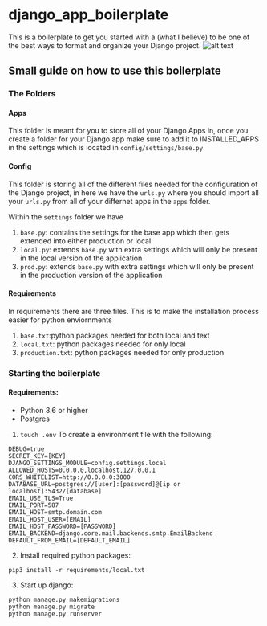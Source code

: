# django_app_boilerplate
This is a boilerplate to get you started with a (what I believe) to be one of the best ways to format and organize your Django project.
![alt text](https://miro.medium.com/max/1400/1*KwSbyYyqaukruQVofd1HTQ.jpeg "Django")

## Small guide on how to use this boilerplate

### The Folders
#### Apps
This folder is meant for you to store all of your Django Apps in, once you create
a folder for your Django app make sure to add it to INSTALLED_APPS in the settings which is located in ```config/settings/base.py```

#### Config
This folder is storing all of the different files needed for the configuration of the Django project, in here we have the ```urls.py``` where you should import all your ```urls.py``` from all of your differnet apps in the ```apps``` folder.

Within the ```settings``` folder we have
1. ```base.py```: contains the settings for the base app which then gets extended into either production or local
2. ```local.py```: extends ```base.py``` with extra settings which will only be present in the local version of the application
3. ```prod.py```: extends ```base.py``` with extra settings which will only be present in the production version of the application

#### Requirements

In requirements there are three files. This is to make the installation process easier for python enviornments
1. ```base.txt```:python packages needed for both local and text
2. ```local.txt```: python packages needed for only local
3. ```production.txt```: python packages needed for only production


### Starting the boilerplate

#### Requirements:
* Python 3.6 or higher
* Postgres


1. ```touch .env``` To create a environment file with the following:
```
DEBUG=true
SECRET_KEY=[KEY]
DJANGO_SETTINGS_MODULE=config.settings.local
ALLOWED_HOSTS=0.0.0.0,localhost,127.0.0.1
CORS_WHITELIST=http://0.0.0.0:3000
DATABASE_URL=postgres://[user]:[password]@[ip or localhost]:5432/[database]
EMAIL_USE_TLS=True
EMAIL_PORT=587
EMAIL_HOST=smtp.domain.com
EMAIL_HOST_USER=[EMAIL]
EMAIL_HOST_PASSWORD=[PASSWORD]
EMAIL_BACKEND=django.core.mail.backends.smtp.EmailBackend
DEFAULT_FROM_EMAIL=[DEFAULT_EMAIL]
```

2. Install required python packages:
```
pip3 install -r requirements/local.txt
```

3. Start up django:
```
python manage.py makemigrations
python manage.py migrate
python manage.py runserver
```
